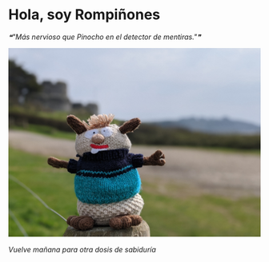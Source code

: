 # Hola, soy Rompiñones

<!--STARTS_HERE_QUOTE_README-->
<i>❝"Más nervioso que Pinocho en el detector de mentiras."❞</i>
<!--ENDS_HERE_QUOTE_README-->

<!--START_SECTION:update_image-->
![alt text](https://raw.githubusercontent.com/focaalvarez/rompinones/main/.github/images/00100lrPORTRAIT_00100_BURST20220329134653723_COVER.jpg?raw=true)
<!--END_SECTION:update_image-->

*Vuelve mañana para otra dosis de sabiduría*
